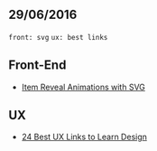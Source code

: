 29/06/2016
----------

`front: svg` `ux: best links` 

## Front-End

- [Item Reveal Animations with SVG](http://tympanus.net/codrops/2016/06/29/item-reveal-animations-with-svg/)

## UX

- [24 Best UX Links to Learn Design](https://uxdesign.cc/learning-as-a-designer-9c1edcc989ae#.c4f4ti1a3)
 
